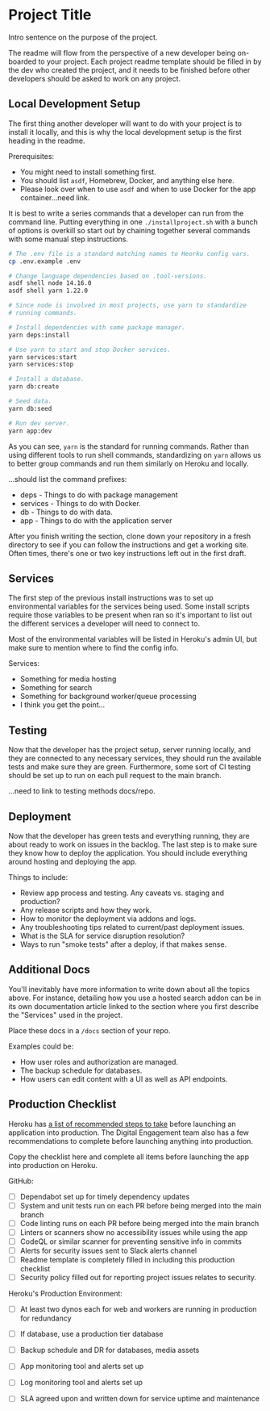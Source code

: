 # Project Title

Intro sentence on the purpose of the project.

The readme will flow from the perspective of a new developer being on-boarded to your project. 
Each project readme template should be filled in by the dev who created the project, and it 
needs to be finished before other developers should be asked to work on any project.

## Local Development Setup

The first thing another developer will want to do with your project is to install it locally, 
and this is why the local development setup is the first heading in the readme.

Prerequisites:
- You might need to install something first.
- You should list `asdf`, Homebrew, Docker, and anything else here.
- Please look over when to use `asdf` and when to use Docker for the app container...need link.

It is best to write a series commands that a developer can run from the command line. Putting 
everything in one `./installproject.sh` with a bunch of options is overkill so start out by 
chaining together several commands with some manual step instructions.

```bash
# The .env file is a standard matching names to Heorku config vars.
cp .env.example .env

# Change language dependencies based on .tool-versions.
asdf shell node 14.16.0
asdf shell yarn 1.22.0

# Since node is involved in most projects, use yarn to standardize
# running commands.

# Install dependencies with some package manager.
yarn deps:install

# Use yarn to start and stop Docker services.
yarn services:start
yarn services:stop

# Install a database.
yarn db:create

# Seed data.
yarn db:seed

# Run dev server.
yarn app:dev
```

As you can see, `yarn` is the standard for running commands. Rather than using different tools 
to run shell commands, standardizing on `yarn` allows us to better group commands and run 
them similarly on Heroku and locally.

...should list the command prefixes:
- deps - Things to do with package management
- services - Things to do with Docker.
- db - Things to do with data.
- app - Things to do with the application server

After you finish writing the section, clone down your repository in a fresh directory to see 
if you can follow the instructions and get a working site. Often times, there's one or two 
key instructions left out in the first draft.

## Services

The first step of the previous install instructions was to set up environmental variables 
for the services being used. Some install scripts require those variables to be present 
when ran so it's important to list out the different services a developer will need to 
connect to.

Most of the environmental variables will be listed in Heroku's admin UI, but make sure to 
mention where to find the config info.

Services:
- Something for media hosting
- Something for search
- Something for background worker/queue processing
- I think you get the point...

## Testing

Now that the developer has the project setup, server running locally, and they are connected
to any necessary services, they should run the available tests and make sure they are green.
Furthermore, some sort of CI testing should be set up to run on each pull request to the 
main branch.

...need to link to testing methods docs/repo.

## Deployment

Now that the developer has green tests and everything running, they are about ready to work
on issues in the backlog. The last step is to make sure they know how to deploy the 
application. You should include everything around hosting and deploying the app.

Things to include:
- Review app process and testing. Any caveats vs. staging and production?
- Any release scripts and how they work.
- How to monitor the deployment via addons and logs.
- Any troubleshooting tips related to current/past deployment issues.
- What is the SLA for service disruption resolution?
- Ways to run "smoke tests" after a deploy, if that makes sense.

## Additional Docs

You'll inevitably have more information to write down about all the topics above. For instance,
detailing how you use a hosted search addon can be in its own documentation article linked to
the section where you first describe the "Services" used in the project.

Place these docs in a `/docs` section of your repo.

Examples could be:
- How user roles and authorization are managed.
- The backup schedule for databases.
- How users can edit content with a UI as well as API endpoints.

## Production Checklist

Heroku has [a list of recommended steps to take](https://devcenter.heroku.com/articles/production-check) 
before launching an application into production. The Digital Engagement team also has a few 
recommendations to complete before launching anything into production.

Copy the checklist here and complete all items before launching the app into production on 
Heroku.

GitHub:
- [ ] Dependabot set up for timely dependency updates
- [ ] System and unit tests run on each PR before being merged into the main branch
- [ ] Code linting runs on each PR before being merged into the main branch
- [ ] Linters or scanners show no accessibility issues while using the app
- [ ] CodeQL or similar scanner for preventing sensitive info in commits
- [ ] Alerts for security issues sent to Slack alerts channel
- [ ] Readme template is completely filled in including this production checklist
- [ ] Security policy filled out for reporting project issues relates to security.

Heroku's Production Environment:
- [ ] At least two dynos each for web and workers are running in production for 
  redundancy
- [ ] If database, use a production tier database
- [ ] Backup schedule and DR for databases, media assets
- [ ] App monitoring tool and alerts set up
- [ ] Log monitoring tool and alerts set up
- [ ] SLA agreed upon and written down for service uptime and maintenance


